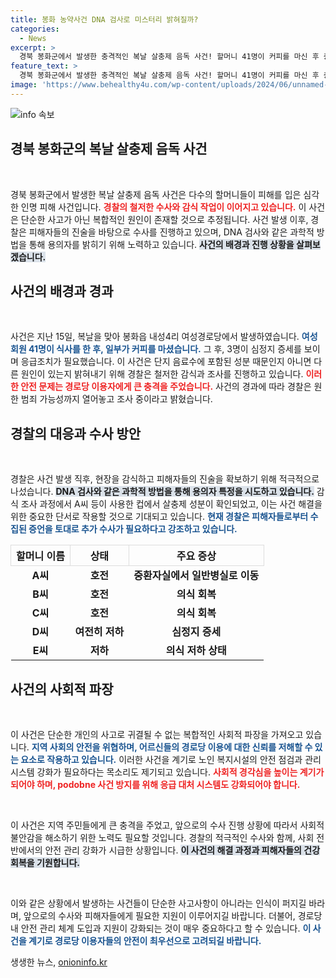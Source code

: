 ```yaml
---
title: 봉화 농약사건 DNA 검사로 미스터리 밝혀질까?
categories:
  - News
excerpt: >
  경북 봉화군에서 발생한 충격적인 복날 살충제 음독 사건! 할머니 41명이 커피를 마신 후 중독 증세를 보였고, 경찰은 용의자 특정을 위한 수사에 돌입했습니다. 생존자들의 상태 호전과 함께 수사가 속도를 내고 있는 가운데, 진실은 무엇일까요? 클릭해서 사건의 전말을 확인하세요!
feature_text: >
  경북 봉화군에서 발생한 충격적인 복날 살충제 음독 사건! 할머니 41명이 커피를 마신 후 중독 증세를 보였고, 경찰은 용의자 특정을 위한 수사에 돌입했습니다. 생존자들의 상태 호전과 함께 수사가 속도를 내고 있는 가운데, 진실은 무엇일까요? 클릭해서 사건의 전말을 확인하세요!
image: 'https://www.behealthy4u.com/wp-content/uploads/2024/06/unnamed-file.png'
---
```


<p><img src="https://www.behealthy4u.com/wp-content/uploads/2024/06/unnamed-file.png" alt="info 속보" /></p>

<h2 data-ke-size="size26">경북 봉화군의 복날 살충제 음독 사건</h2>

<p data-ke-size="size16">&nbsp;</p>

<p>경북 봉화군에서 발생한 복날 살충제 음독 사건은 다수의 할머니들이 피해를 입은 심각한 인명 피해 사건입니다. <b><span style="color: #ee2323;">경찰의 철저한 수사와 감식 작업이 이어지고 있습니다.</span></b> 이 사건은 단순한 사고가 아닌 복합적인 원인이 존재할 것으로 추정됩니다. 사건 발생 이후, 경찰은 피해자들의 진술을 바탕으로 수사를 진행하고 있으며, DNA 검사와 같은 과학적 방법을 통해 용의자를 밝히기 위해 노력하고 있습니다. <b><span style="background-color: #21538527;">사건의 배경과 진행 상황을 살펴보겠습니다.</span></b></p>

<h2 data-ke-size="size26">사건의 배경과 경과</h2>

<p data-ke-size="size16">&nbsp;</p>

<p>사건은 지난 15일, 복날을 맞아 봉화읍 내성4리 여성경로당에서 발생하였습니다. <b><span style="color: #1a5490;">여성회원 41명이 식사를 한 후, 일부가 커피를 마셨습니다.</span></b> 그 후, 3명이 심정지 증세를 보이며 응급조치가 필요했습니다. 이 사건은 단지 음료수에 포함된 성분 때문인지 아니면 다른 원인이 있는지 밝혀내기 위해 경찰은 철저한 감식과 조사를 진행하고 있습니다. <b><span style="color: #ee2323;">이러한 안전 문제는 경로당 이용자에게 큰 충격을 주었습니다.</span></b> 사건의 경과에 따라 경찰은 원한 범죄 가능성까지 열어놓고 조사 중이라고 밝혔습니다.</p>

<h2 data-ke-size="size26">경찰의 대응과 수사 방안</h2>

<p data-ke-size="size16">&nbsp;</p>

<p>경찰은 사건 발생 직후, 현장을 감식하고 피해자들의 진술을 확보하기 위해 적극적으로 나섰습니다. <b><span style="background-color: #21538527;">DNA 검사와 같은 과학적 방법을 통해 용의자 특정을 시도하고 있습니다.</span></b> 감식 조사 과정에서 A씨 등이 사용한 컵에서 살충제 성분이 확인되었고, 이는 사건 해결을 위한 중요한 단서로 작용할 것으로 기대되고 있습니다. <b><span style="color: #1a5490;">현재 경찰은 피해자들로부터 수집된 증언을 토대로 추가 수사가 필요하다고 강조하고 있습니다.</span></b></p>

<table style="width: 100%; border-collapse: collapse;">
    <tr>
        <th style="text-align: center; height: 30px; border: 1px solid #ddd;"><b>할머니 이름</b></th>
        <th style="text-align: center; height: 30px; border: 1px solid #ddd;"><b>상태</b></th>
        <th style="text-align: center; height: 30px; border: 1px solid #ddd;"><b>주요 증상</b></th>
    </tr>
    <tr>
        <td style="text-align: center; height: 17px;"><b>A씨</b></td>
        <td style="text-align: center; height: 17px;"><b>호전</b></td>
        <td style="text-align: center; height: 17px;"><b>중환자실에서 일반병실로 이동</b></td>
    </tr>
    <tr>
        <td style="text-align: center; height: 17px;"><b>B씨</b></td>
        <td style="text-align: center; height: 17px;"><b>호전</b></td>
        <td style="text-align: center; height: 17px;"><b>의식 회복</b></td>
    </tr>
    <tr>
        <td style="text-align: center; height: 17px;"><b>C씨</b></td>
        <td style="text-align: center; height: 17px;"><b>호전</b></td>
        <td style="text-align: center; height: 17px;"><b>의식 회복</b></td>
    </tr>
    <tr>
        <td style="text-align: center; height: 17px;"><b>D씨</b></td>
        <td style="text-align: center; height: 17px;"><b>여전히 저하</b></td>
        <td style="text-align: center; height: 17px;"><b>심정지 증세</b></td>
    </tr>
    <tr>
        <td style="text-align: center; height: 17px;"><b>E씨</b></td>
        <td style="text-align: center; height: 17px;"><b>저하</b></td>
        <td style="text-align: center; height: 17px;"><b>의식 저하 상태</b></td>
    </tr>
</table>

<h2 data-ke-size="size26">사건의 사회적 파장</h2>

<p data-ke-size="size16">&nbsp;</p>

<p>이 사건은 단순한 개인의 사고로 귀결될 수 없는 복합적인 사회적 파장을 가져오고 있습니다. <b><span style="color: #1a5490;">지역 사회의 안전을 위협하며, 어르신들의 경로당 이용에 대한 신뢰를 저해할 수 있는 요소로 작용하고 있습니다.</span></b> 이러한 사건을 계기로 노인 복지시설의 안전 점검과 관리 시스템 강화가 필요하다는 목소리도 제기되고 있습니다. <b><span style="color: #ee2323;">사회적 경각심을 높이는 계기가 되어야 하며, podobne 사건 방지를 위해 응급 대처 시스템도 강화되어야 합니다.</span></b></p>

<p data-ke-size="size16">&nbsp;</p>

<p>이 사건은 지역 주민들에게 큰 충격을 주었고, 앞으로의 수사 진행 상황에 따라서 사회적 불안감을 해소하기 위한 노력도 필요할 것입니다. 경찰의 적극적인 수사와 함께, 사회 전반에서의 안전 관리 강화가 시급한 상황입니다. <b><span style="background-color: #21538527;">이 사건의 해결 과정과 피해자들의 건강 회복을 기원합니다.</span></b> </p>

<p data-ke-size="size16">&nbsp;</p> 

<p>이와 같은 상황에서 발생하는 사건들이 단순한 사고사항이 아니라는 인식이 퍼지길 바라며, 앞으로의 수사와 피해자들에게 필요한 지원이 이루어지길 바랍니다. 더불어, 경로당 내 안전 관리 체계 도입과 지원이 강화되는 것이 매우 중요하다고 할 수 있습니다. <b><span style="color: #1a5490;">이 사건을 계기로 경로당 이용자들의 안전이 최우선으로 고려되길 바랍니다.</span></b></p>
생생한 뉴스, <a href="https://onioninfo.kr" rel="dofollow">onioninfo.kr</a>



